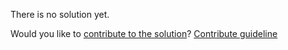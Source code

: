 
There is no solution yet.

Would you like to [contribute to the solution](https://github.com/BFEdev/BFE.dev-solutions/blob/main/problem/uncompress-string_en.md)? [Contribute guideline](https://github.com/BFEdev/BFE.dev-solutions#how-to-contribute)
